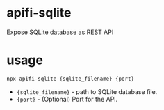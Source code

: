 # apifi-sqlite

Expose SQLite database as REST API

# usage 

```
npx apifi-sqlite {sqlite_filename} {port}
```

- `{sqlite_filename}` - path to SQLite database file.
- `{port}` - (Optional) Port for the API.